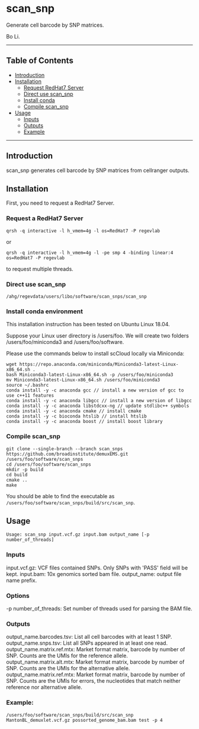 # scan_snp

Generate cell barcode by SNP matrices.

Bo Li.

* * *

Table of Contents
-----------------

* [Introduction](#introduction)
* [Installation](#install)
	* [Request RedHat7 Server](#server)
	* [Direct use scan_snp](#direct)
	* [Install conda](#conda)
	* [Compile scan_snp](#compile)
* [Usage](#usage)
	* [Inputs](#inputs)
	* [Outputs](#outputs)
	* [Example](#example)

* * *

## <a name="introduction"></a> Introduction

scan_snp generates cell barcode by SNP matrices from cellranger outputs.

## <a name="install"></a> Installation

First, you need to request a RedHat7 Server.

### <a name="server"></a> Request a RedHat7 Server

```
qrsh -q interactive -l h_vmem=4g -l os=RedHat7 -P regevlab
```

or 

```
qrsh -q interactive -l h_vmem=4g -l -pe smp 4 -binding linear:4 os=RedHat7 -P regevlab 
```

to request multiple threads.

### <a name="direct"></a> Direct use scan_snp

```
/ahg/regevdata/users/libo/software/scan_snps/scan_snp
```

### <a name="conda"></a> Install conda environment

This installation instruction has been tested on Ubuntu Linux 18.04.

Suppose your Linux user directory is /users/foo. We will create two folders /users/foo/miniconda3 and /users/foo/software.

Please use the commands below to install scCloud locally via Miniconda:

```
wget https://repo.anaconda.com/miniconda/Miniconda3-latest-Linux-x86_64.sh .
bash Miniconda3-latest-Linux-x86_64.sh -p /users/foo/miniconda3
mv Miniconda3-latest-Linux-x86_64.sh /users/foo/miniconda3
source ~/.bashrc
conda install -y -c anaconda gcc // install a new version of gcc to use c++11 features 
conda install -y -c anaconda libgcc // install a new version of libgcc
conda install -y -c anaconda libstdcxx-ng // update stdlibc++ symbols
conda install -y -c anaconda cmake // install cmake
conda install -y -c bioconda htslib // install htslib
conda install -y -c anaconda boost // install boost library
```

### <a name="compile"></a> Compile scan_snp

```
git clone --single-branch --branch scan_snps https://github.com/broadinstitute/demuxEMS.git /users/foo/software/scan_snps
cd /users/foo/software/scan_snps
mkdir -p build
cd build
cmake ..
make
```

You should be able to find the executable as ``/users/foo/software/scan_snps/build/src/scan_snp``.

## <a name="usage"></a> Usage

```
Usage: scan_snp input.vcf.gz input.bam output_name [-p number_of_threads]
```

### <a name="inputs"></a> Inputs

input.vcf.gz: VCF files contained SNPs. Only SNPs with 'PASS' field will be kept.
input.bam: 10x genomics sorted bam file.
output_name: output file name prefix. 

### Options

-p number_of_threads:     Set number of threads used for parsing the BAM file.

### <a name="outputs"></a> Outputs

output_name.barcodes.tsv:      List all cell barcodes with at least 1 SNP.
output_name.snps.tsv:          List all SNPs appeared in at least one read.
output_name.matrix.ref.mtx:    Market format matrix, barcode by number of SNP. Counts are the UMIs for the reference allele.
output_name.matrix.alt.mtx:    Market format matrix, barcode by number of SNP. Counts are the UMIs for the alternative allele.
output_name.matrix.ref.mtx:    Market format matrix, barcode by number of SNP. Counts are the UMIs for errors, the nucleotides that match neither reference nor alternative allele.

### <a name="example"></a> Example:

```
/users/foo/software/scan_snps/build/src/scan_snp MantonBL_demuxlet.vcf.gz possorted_genome_bam.bam test -p 4
```
